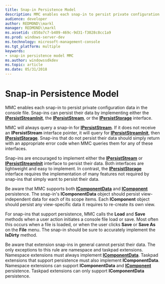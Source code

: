 ```yaml
---
title: Snap-in Persistence Model
description: MMC enables each snap-in to persist private configuration data in the console file. Snap-ins can persist their data by implementing either the IPersistStreamInit, the IPersistStream, or the IPersistStorage interface.
audience: developer
author: REDMOND\\markl
manager: REDMOND\\markl
ms.assetid: c850a7c7-b409-469c-9d31-f3028c8cc1a9
ms.prod: windows-server-dev
ms.technology: microsoft-management-console
ms.tgt_platform: multiple
keywords:
- snap-in persistence model MMC
ms.author: windowssdkdev
ms.topic: article
ms.date: 05/31/2018
---
```


# Snap-in Persistence Model

MMC enables each snap-in to persist private configuration data in the console file. Snap-ins can persist their data by implementing either the [**IPersistStreamInit**](https://www.bing.com/search?q=**IPersistStreamInit**), the [**IPersistStream**](https://www.bing.com/search?q=**IPersistStream**), or the [**IPersistStorage**](https://www.bing.com/search?q=**IPersistStorage**) interface.

MMC will always query a snap-in for [**IPersistStream**](https://www.bing.com/search?q=**IPersistStream**). If it does not receive an **IPersistStream** interface pointer, it will query for [**IPersistStreamInit**](https://www.bing.com/search?q=**IPersistStreamInit**), then [**IPersistStorage**](https://www.bing.com/search?q=**IPersistStorage**). Snap-ins that do not persist their data should simply return with an appropriate error code when MMC queries them for any of these interfaces.

Snap-ins are encouraged to implement either the [**IPersistStream**](https://www.bing.com/search?q=**IPersistStream**) or [**IPersistStreamInit**](https://www.bing.com/search?q=**IPersistStreamInit**) interface to persist their data. Both interfaces are lightweight and easy to implement. In contrast, the [**IPersistStorage**](https://www.bing.com/search?q=**IPersistStorage**) interface requires the implementation of many features not required by snap-ins that simply want to persist their data.

Be aware that MMC supports both [**IComponentData**](/windows/desktop/api/Mmc/nn-mmc-icomponentdata) and [**IComponent**](/windows/desktop/api/Mmc/nn-mmc-icomponent) persistence. The snap-in's **IComponentData** object should persist view-independent data for each of its scope items. Each **IComponent** object should persist any view-specific data it requires to re-create its own view.

For snap-ins that support persistence, MMC calls the **Load** and **Save** methods when a user action initiates a console file load or save. Most often this occurs when a file is loaded, or when the user clicks **Save** or **Save As** on the **File** menu. The snap-in should be sure to accurately implement the **IsDirty** method.

Be aware that extension snap-ins in general cannot persist their data. The only exceptions to this rule are namespace and taskpad extensions. Namespace extensions must always implement [**IComponentData**](/windows/desktop/api/Mmc/nn-mmc-icomponentdata). Taskpad extensions that support persistence must also implement **IComponentData**. Namespace extensions can support **IComponentData** and [**IComponent**](/windows/desktop/api/Mmc/nn-mmc-icomponent) persistence. Taskpad extensions can only support **IComponentData** persistence.

 

 




